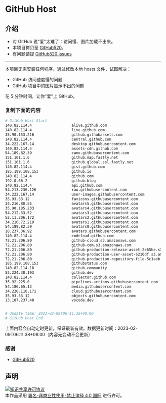 # GitHub Host
## 介绍
- 对 GitHub 说"爱"太难了：访问慢、图片加载不出来。
- 本项目拷贝至 [GitHub520](https://github.com/521xueweihan/GitHub520)。
- 有问题请提 [GitHub520 issues](https://github.com/521xueweihan/GitHub520/issues/new)

---

本项目无需安装任何程序，通过修改本地 hosts 文件，试图解决：
- GitHub 访问速度慢的问题
- GitHub 项目中的图片显示不出的问题

花 5 分钟时间，让你"爱"上 GitHub。

### 复制下面的内容
```bash
# GitHub Host Start
140.82.114.4                  alive.github.com
140.82.114.4                  live.github.com
35.90.153.216                 github.githubassets.com
140.82.114.4                  central.github.com
34.222.167.14                 desktop.githubusercontent.com
140.82.114.4                  assets-cdn.github.com
54.189.82.39                  camo.githubusercontent.com
151.101.1.6                   github.map.fastly.net
151.101.1.6                   github.global.ssl.fastly.net
140.82.114.4                  gist.github.com
185.199.108.153               github.io
140.82.114.4                  github.com
192.0.66.2                    github.blog
140.82.114.4                  api.github.com
54.213.236.126                raw.githubusercontent.com
34.222.167.14                 user-images.githubusercontent.com
35.93.53.12                   favicons.githubusercontent.com
34.216.80.55                  avatars5.githubusercontent.com
35.90.185.233                 avatars4.githubusercontent.com
54.212.33.52                  avatars3.githubusercontent.com
52.11.206.172                 avatars2.githubusercontent.com
34.210.72.219                 avatars1.githubusercontent.com
54.189.82.39                  avatars0.githubusercontent.com
18.237.36.92                  avatars.githubusercontent.com
140.82.114.4                  codeload.github.com
72.21.206.80                  github-cloud.s3.amazonaws.com
72.21.206.80                  github-com.s3.amazonaws.com
72.21.206.80                  github-production-release-asset-2e65be.s3.amazonaws.com
72.21.206.80                  github-production-user-asset-6210df.s3.amazonaws.com
72.21.206.80                  github-production-repository-file-5c1aeb.s3.amazonaws.com
185.199.108.153               githubstatus.com
140.82.114.18                 github.community
52.224.38.193                 github.dev
140.82.114.4                  collector.github.com
35.92.225.0                   pipelines.actions.githubusercontent.com
54.186.65.13                  media.githubusercontent.com
34.220.110.171                cloud.githubusercontent.com
35.93.53.12                   objects.githubusercontent.com
13.107.237.40                 vscode.dev


# Update time: 2023-02-09T06:11:38+08:00
# GitHub Host End

```
上面内容会自动定时更新，保证最新有效。数据更新时间：2023-02-09T06:11:38+08:00（内容无变动不会更新）

### 感谢

- [GitHub520](https://github.com/521xueweihan/GitHub520)

## 声明
<a rel="license" href="https://creativecommons.org/licenses/by-nc-nd/4.0/deed.zh"><img alt="知识共享许可协议" style="border-width: 0" src="https://licensebuttons.net/l/by-nc-nd/4.0/88x31.png"></a><br>本作品采用 <a rel="license" href="https://creativecommons.org/licenses/by-nc-nd/4.0/deed.zh">署名-非商业性使用-禁止演绎 4.0 国际</a> 进行许可。